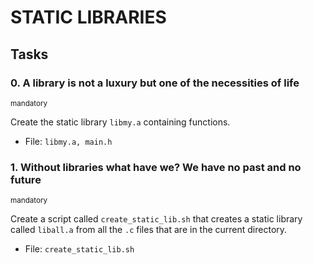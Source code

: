 # STATIC LIBRARIES

## Tasks

### 0. A library is not a luxury but one of the necessities of life
<sup>mandatory</sup>

Create the static library `libmy.a` containing functions.

* File: `libmy.a, main.h`

### 1. Without libraries what have we? We have no past and no future
<sup>mandatory</sup>

Create a script called `create_static_lib.sh` that creates a static library called `liball.a` from all the `.c` files that are in the current directory.

* File: `create_static_lib.sh`
